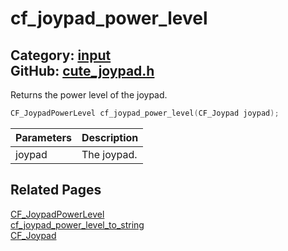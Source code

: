 [//]: # (This file is automatically generated by Cute Framework's docs parser.)
[//]: # (Do not edit this file by hand!)
[//]: # (See: https://github.com/RandyGaul/cute_framework/blob/master/samples/docs_parser.cpp)
[](../header.md ':include')

# cf_joypad_power_level

Category: [input](/api_reference?id=input)  
GitHub: [cute_joypad.h](https://github.com/RandyGaul/cute_framework/blob/master/include/cute_joypad.h)  
---

Returns the power level of the joypad.

```cpp
CF_JoypadPowerLevel cf_joypad_power_level(CF_Joypad joypad);
```

Parameters | Description
--- | ---
joypad | The joypad.

## Related Pages

[CF_JoypadPowerLevel](/input/cf_joypadpowerlevel.md)  
[cf_joypad_power_level_to_string](/input/cf_joypad_power_level_to_string.md)  
[CF_Joypad](/input/cf_joypad.md)  
